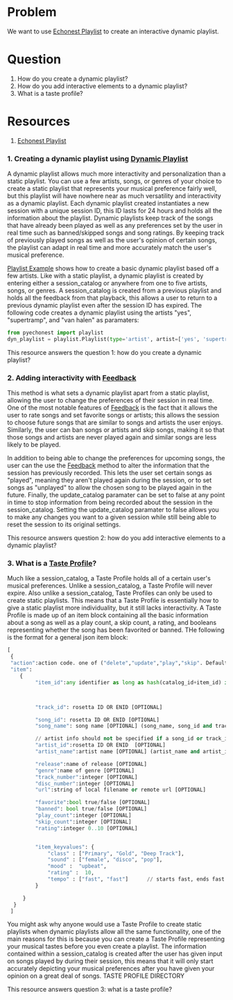 # Problem
We want to use [Echonest Playlist] to create an interactive dynamic playlist.

# Question
1. How do you create a dynamic playlist?
2. How do you add interactive elements to a dynamic playlist?
3. What is a taste profile? 

# Resources
1. [Echonest Playlist]

### 1. Creating a dynamic playlist using [Dynamic Playlist]
A dynamic playlist allows much more interactivity and personalization than a static playlist. You can use a few artists, songs, or genres of your choice to create a static playlist that represents your musical preference fairly well, but this playlist will have nowhere near as much versatility and interactivity as a dynamic playlist. Each dynamic playlist created instantiates a new session with a unique session ID, this ID lasts for 24 hours and holds all the information about the playlist. Dynamic playlists keep track of the songs that have already been played as well as any preferences set by the user in real time such as banned/skipped songs and song ratings. By keeping track of previously played songs as well as the user's opinion of certain songs, the playlist can adapt in real time and more accurately match the user's musical preference.

[Playlist Example] shows how to create a basic dynamic playlist based off a few artists. Like with a static playlist, a dynamic playlist is created by entering either a session_catalog or anywhere from one to five artists, songs, or genres. A session_catalog is created from a previous playlist and holds all the feedback from that playback, this allows a user to return to a previous dynamic playlist even after the session ID has expired. The following code creates a dynamic playlist using the artists "yes", "supertramp", and "van halen" as paramaters:

```python
from pyechonest import playlist
dyn_playlist = playlist.Playlist(type='artist', artist=['yes', 'supertramp', 'van halen'])
```

This resource answers the question 1: how do you create a dynamic playlist?


### 2. Adding interactivity with [Feedback]
This method is what sets a dynamic playlist apart from a static playlist, allowing the user to change the preferences of their session in real time. One of the most notable features of [Feedback] is the fact that it allows the user to rate songs and set favorite songs or artists; this allows the session to choose future songs that are similar to songs and artists the user enjoys. Similarly, the user can ban songs or artists and skip songs, making it so that those songs and artists are never played again and similar songs are less likely to be played.

In addition to being able to change the preferences for upcoming songs, the user can the use the [Feedback] method to alter the information that the session has previously recorded. This lets the user set certain songs as "played", meaning they aren't played again during the session, or to set songs as "unplayed" to allow the chosen song to be played again in the future. Finally, the update_catalog paramater can be set to false at any point in time to stop information from being recorded about the session in the session_catalog. Setting the update_catalog paramater to false allows you to make any changes you want to a given session while still being able to reset the session to its original settings.

This resource answers question 2: how do you add interactive elements to a dynamic playlist?


### 3. What is a [Taste Profile]?
Much like a session_catalog, a Taste Profile holds all of a certain user's musical preferences. Unlike a session_catalog, a Taste Profile will never expire. Also unlike a session_catalog, Taste Profiles can only be used to create static playlists. This means that a Taste Profile is essentially how to give a static playlist more individuality, but it still lacks interactivity. A Taste Profile is made up of an item block containing all the basic information about a song as well as a play count, a skip count, a rating, and booleans representing whether the song has been favorited or banned. THe following is the format for a general json item block:

```python
[
 {
 "action":action code. one of ("delete","update","play","skip". Default is "update")
 "item":
    {
         "item_id":any identifier as long as hash(catalog_id+item_id) is unique. [REQUIRED]



         "track_id": rosetta ID OR ENID [OPTIONAL]

         "song_id": rosetta ID OR ENID [OPTIONAL]
         "song_name": song name [OPTIONAL] (song_name, song_id and track_id are mutually exclusive)

         // artist info should not be specified if a song_id or track_id is given
         "artist_id":rosetta ID OR ENID  [OPTIONAL]
         "artist_name":artist name [OPTIONAL] (artist_name and artist_id are mutually exclusive)

         "release":name of release [OPTIONAL]
         "genre":name of genre [OPTIONAL]
         "track_number":integer [OPTIONAL]
         "disc_number":integer [OPTIONAL]
         "url":string of local filename or remote url [OPTIONAL]

         "favorite":bool true/false [OPTIONAL]
         "banned": bool true/false [OPTIONAL]
         "play_count":integer [OPTIONAL]
         "skip_count":integer [OPTIONAL]
         "rating":integer 0..10 [OPTIONAL]


         "item_keyvalues": {
             "class" : ["Primary", "Gold", "Deep Track"],
             "sound" : ["female", "disco", "pop"],
             "mood" :  "upbeat",
             "rating" :  10,
             "tempo" : ["fast", "fast"]      // starts fast, ends fast
         }

     }
  }
 ]
```
You might ask why anyone would use a Taste Profile to create static playlists when dynamic playlists allow all the same functionality, one of the main reasons for this is because you can create a Taste Profile representing your musical tastes before you even create a playlist. The information contained within a session_catalog is created after the user has given input on songs played by during their session, this means that it will only start accurately depicting your musical preferences after you have given your opinion on a great deal of songs. TASTE PROFILE DIRECTORY

This resource answers question 3: what is a taste profile? 

[Echonest Playlist]: http://developer.echonest.com/docs/v4/standard.html
[Dynamic Playlist]: http://developer.echonest.com/docs/v4/standard.html#dynamic
[Playlist Example]: https://github.com/echonest/python-tutorials/blob/master/playlist_api/02_playlist_dynamic_artist.py
[Feedback]: http://developer.echonest.com/docs/v4/standard.html#dynamic-feedback
[Taste Profile]: http://developer.echonest.com/docs/v4/catalog.html
[Taste Profile From Directory]: http://developer.echonest.com/raw_tutorials/faqs/faq_02.html
